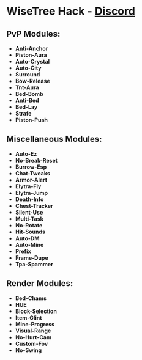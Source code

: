 # WiseTree Hack - [Discord](https://discord.gg/knTz9BpESE)

## PvP Modules:
- **Anti-Anchor**
- **Piston-Aura**
- **Auto-Crystal**
- **Auto-City**
- **Surround**
- **Bow-Release**
- **Tnt-Aura**
- **Bed-Bomb**
- **Anti-Bed**
- **Bed-Lay**
- **Strafe**
- **Piston-Push**

## Miscellaneous Modules:
- **Auto-Ez**
- **No-Break-Reset**
- **Burrow-Esp**
- **Chat-Tweaks**
- **Armor-Alert**
- **Elytra-Fly**
- **Elytra-Jump**
- **Death-Info**
- **Chest-Tracker**
- **Silent-Use**
- **Multi-Task**
- **No-Rotate**
- **Hit-Sounds**
- **Auto-DM**
- **Auto-Mine**
- **Prefix**
- **Frame-Dupe**
- **Tpa-Spammer**

## Render Modules:
- **Bed-Chams**
- **HUE**
- **Block-Selection**
- **Item-Glint**
- **Mine-Progress**
- **Visual-Range**
- **No-Hurt-Cam**
- **Custom-Fov**
- **No-Swing**
